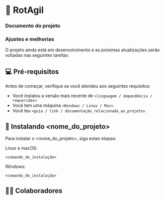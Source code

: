 # 🚦 RotAgil

### Documento do projeto

### Ajustes e melhorias

O projeto ainda está em desenvolvimento e as próximas atualizações serão voltadas nas seguintes tarefas:


## 💻 Pré-requisitos

Antes de começar, verifique se você atendeu aos seguintes requisitos:

* Você instalou a versão mais recente de `<linguagem / dependência / requeridos>`
* Você tem uma máquina `<Windows / Linux / Mac>`.
* Você leu `<guia / link / documentação_relacionada_ao_projeto>`.


## 🚀 Instalando <nome_do_projeto>

Para instalar o <nome_do_projeto>, siga estas etapas:

Linux e macOS:
```
<comando_de_instalação>
```

Windows:
```
<comando_de_instalação>
```
## 👨‍💻 Colaboradores


